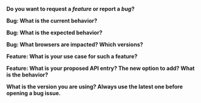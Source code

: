 <!--
  ***************************
  Thanks for participating in this project!

  This form is to report issues or new features.
  As for general questions like "How to do routing using React InstantSearch",
  please search or post a question to our discourse forum: https://discourse.algolia.com/tags/react-instantsearch.

  In any case,
    - make sure you are using the latest version of the library;
    - do at least one search in current issues or questions, your question might already be answered;
    - do include details, screenshots when it's a visual issue, console errors otherwise;
  ***************************
-->

**Do you want to request a *feature* or report a *bug*?**

<!--
  ***************************
  If the current behavior is a bug, please provide all the steps to reproduce and a minimal
  [CodeSandbox](https://codesandbox.io/) example or a repository on GitHub that we can `npm install`
  and `npm start`.

  We have a simple online template for you to use as a base to explain your bug or issue:
  https://codesandbox.io/s/github/algolia/instantsearch-templates/tree/master/src/React%20InstantSearch

  If you are requesting a new feature, we need to understand WHY would you
  need this feature (your use case) or how you are limited with the current API.
  ***************************
-->

**Bug: What is the current behavior?**

**Bug: What is the expected behavior?**

**Bug: What browsers are impacted? Which versions?**

**Feature: What is your use case for such a feature?**

**Feature: What is your proposed API entry? The new option to add? What is the behavior?**

**What is the version you are using? Always use the latest one before opening a bug issue.**

<!-- Delete any HTML comment and non relevant questions -->
